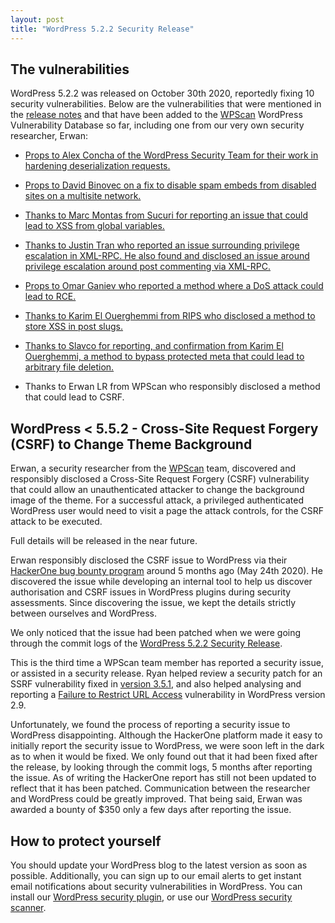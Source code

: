 ```yaml
---
layout: post
title: "WordPress 5.2.2 Security Release"
---
```


## The vulnerabilities

WordPress 5.2.2 was released on October 30th 2020, reportedly fixing 10 security vulnerabilities. Below are the vulnerabilities that were mentioned in the [release notes](https://wordpress.org/news/2020/10/wordpress-5-5-2-security-and-maintenance-release/) and that have been added to the [WPScan](https://wpscan.com) WordPress Vulnerability Database so far, including one from our very own security researcher, Erwan:

- [Props to Alex Concha of the WordPress Security Team for their work in hardening deserialization requests.](https://wpscan.com/vulnerability/10446)

- [Props to David Binovec on a fix to disable spam embeds from disabled sites on a multisite network.](https://wpscan.com/vulnerability/10447)

- [Thanks to Marc Montas from Sucuri for reporting an issue that could lead to XSS from global variables.](https://wpscan.com/vulnerability/10448)

- [Thanks to Justin Tran who reported an issue surrounding privilege escalation in XML-RPC. He also found and disclosed an issue around privilege escalation around post commenting via XML-RPC.](https://wpscan.com/vulnerability/10449)

- [Props to Omar Ganiev who reported a method where a DoS attack could lead to RCE.](https://wpscan.com/vulnerability/10450)

- [Thanks to Karim El Ouerghemmi from RIPS who disclosed a method to store XSS in post slugs.](https://wpscan.com/vulnerability/10451)

- [Thanks to Slavco for reporting, and confirmation from Karim El Ouerghemmi, a method to bypass protected meta that could lead to arbitrary file deletion.](https://wpscan.com/vulnerability/10452)

- Thanks to Erwan LR from WPScan who responsibly disclosed a method that could lead to CSRF.

## WordPress < 5.5.2 - Cross-Site Request Forgery (CSRF) to Change Theme Background

Erwan, a security researcher from the [WPScan](https://wpscan.com) team, discovered and responsibly disclosed a Cross-Site Request Forgery (CSRF) vulnerability that could allow an unauthenticated attacker to change the background image of the theme. For a successful attack, a privileged authenticated WordPress user would need to visit a page the attack controls, for the CSRF attack to be executed.

Full details will be released in the near future.

Erwan responsibly disclosed the CSRF issue to WordPress via their [HackerOne bug bounty program](https://hackerone.com/wordpress) around 5 months ago (May 24th 2020). He discovered the issue while developing an internal tool to help us discover authorisation and CSRF issues in WordPress plugins during security assessments. Since discovering the issue, we kept the details strictly between ourselves and WordPress.

We only noticed that the issue had been patched when we were going through the commit logs of the [WordPress 5.2.2 Security Release](https://wordpress.org/news/2020/10/wordpress-5-5-2-security-and-maintenance-release/).

This is the third time a WPScan team member has reported a security issue, or assisted in a security release. Ryan helped review a security patch for an SSRF vulnerability fixed in [version 3.5.1](https://wordpress.org/news/2013/01/wordpress-3-5-1/), and also helped analysing and reporting a [Failure to Restrict URL Access](https://wpscan.com/vulnerability/6015) vulnerability in WordPress version 2.9.

Unfortunately, we found the process of reporting a security issue to WordPress disappointing. Although the HackerOne platform made it easy to initially report the security issue to WordPress, we were soon left in the dark as to when it would be fixed. We only found out that it had been fixed after the release, by looking through the commit logs, 5 months after reporting the issue. As of writing the HackerOne report has still not been updated to reflect that it has been patched. Communication between the researcher and WordPress could be greatly improved. That being said, Erwan was awarded a bounty of $350 only a few days after reporting the issue.

## How to protect yourself

You should update your WordPress blog to the latest version as soon as possible. Additionally, you can sign up to our email alerts to get instant email notifications about security vulnerabilities in WordPress. You can install our [WordPress security plugin](https://wordpress.org/plugins/wpscan/), or use our [WordPress security scanner](https://wpscan.org/).


